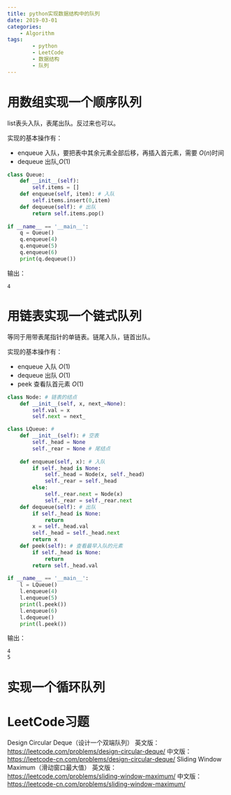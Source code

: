```yaml
---
title: python实现数据结构中的队列
date: 2019-03-01
categories: 
	- Algorithm
tags:  
        - python
        - LeetCode
        - 数据结构
        - 队列
---
```

# 用数组实现一个顺序队列
list表头入队，表尾出队。反过来也可以。

实现的基本操作有：
- enqueue 入队，要把表中其余元素全部后移，再插入首元素，需要 $O(n)$时间
- dequeue 出队,$O(1)$

```python
class Queue:
    def __init__(self):
        self.items = []
    def enqueue(self, item): # 入队
        self.items.insert(0,item)
    def dequeue(self): # 出队
        return self.items.pop()
    
if __name__ == '__main__':
    q = Queue()
    q.enqueue(4)
    q.enqueue(5)
    q.enqueue(6)
    print(q.dequeue())
```
输出：
```
4
```

# 用链表实现一个链式队列
等同于用带表尾指针的单链表。链尾入队，链首出队。

实现的基本操作有：
- enqueue 入队   $O(1)$
- dequeue 出队   $O(1)$
- peek 查看队首元素 $O(1)$

```python
class Node: # 链表的结点
    def __init__(self, x, next_=None):
        self.val = x
        self.next = next_

class LQueue: # 
    def __init__(self): # 空表
        self._head = None
        self._rear = None # 尾结点
    
    def enqueue(self, x): # 入队
        if self._head is None:
            self._head = Node(x, self._head)
            self._rear = self._head
        else:
            self._rear.next = Node(x)
            self._rear = self._rear.next
    def dequeue(self): # 出队
        if self._head is None:
            return 
        x = self._head.val
        self._head = self._head.next
        return x
    def peek(self): # 查看最早入队的元素
        if self._head is None:
            return
        return self._head.val 
    
if __name__ == '__main__':
    l = LQueue()
    l.enqueue(4)
    l.enqueue(5)
    print(l.peek())
    l.enqueue(6)
    l.dequeue()
    print(l.peek())
```
输出：
```
4
5
```

# 实现一个循环队列

# LeetCode习题
Design Circular Deque（设计一个双端队列）
英文版：https://leetcode.com/problems/design-circular-deque/
中文版：https://leetcode-cn.com/problems/design-circular-deque/
Sliding Window Maximum（滑动窗口最大值）
英文版：https://leetcode.com/problems/sliding-window-maximum/
中文版：https://leetcode-cn.com/problems/sliding-window-maximum/